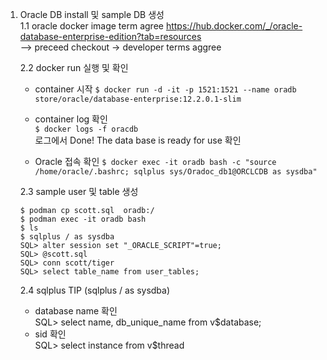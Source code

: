 1. Oracle DB install 및 sample DB 생성  
    1.1  oracle docker image  term agree
    https://hub.docker.com/_/oracle-database-enterprise-edition?tab=resources  
    --> preceed checkout -> developer terms aggree

    
    2.2  docker run 실행 및 확인  
    - container 시작 
    `$ docker run -d -it -p 1521:1521 --name oradb store/oracle/database-enterprise:12.2.0.1-slim`  
    
    - container log 확인  
    `$ docker logs -f oracdb`  
    로그에서 Done! The data base is ready for use 확인

    - Oracle 접속 확인
    `$ docker exec -it oradb bash -c "source /home/oracle/.bashrc; sqlplus sys/Oradoc_db1@ORCLCDB as sysdba"`

    2.3 sample user 및 table 생성  
    ``` 
    $ podman cp scott.sql  oradb:/   
    $ podman exec -it oradb bash  
    $ ls  
    $ sqlplus / as sysdba  
    SQL> alter session set "_ORACLE_SCRIPT"=true;
    SQL> @scott.sql  
    SQL> conn scott/tiger  
    SQL> select table_name from user_tables;  
    ```

    2.4 sqlplus TIP (sqlplus / as sysdba)  
    - database name 확인  
      SQL> select name, db_unique_name from v$database;  
    - sid 확인  
      SQL> select instance from v$thread